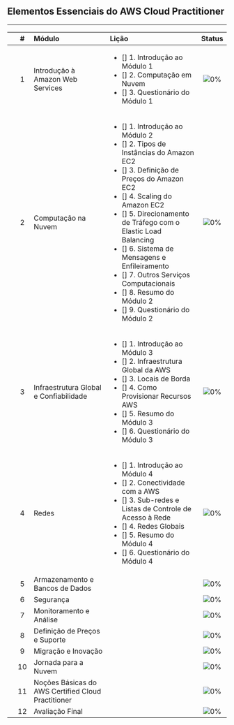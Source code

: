 ## Elementos Essenciais do AWS Cloud Practitioner

---

|   | # | Módulo | Lição | Status |
|:---:|:---:|:---|:---|:---:|
|  | 1 | Introdução à Amazon Web Services | <ul><li>[] 1. Introdução ao Módulo 1</li><li>[] 2. Computação em Nuvem</li><li>[] 3. Questionário do Módulo 1</li></ul> | ![0%](https://progress-bar.dev/0) |
|  | 2 | Computação na Nuvem | <ul><li>[] 1. Introdução ao Módulo 2</li><li>[] 2. Tipos de Instâncias do Amazon EC2</li><li>[] 3. Definição de Preços do Amazon EC2</li><li>[] 4. Scaling do Amazon EC2</li><li>[] 5. Direcionamento de Tráfego com o Elastic Load Balancing</li><li>[] 6. Sistema de Mensagens e Enfileiramento</li><li>[] 7. Outros Serviços Computacionais</li><li>[] 8. Resumo do Módulo 2</li><li>[] 9. Questionário do Módulo 2</li></ul> | ![0%](https://progress-bar.dev/0) |
|  | 3 | Infraestrutura Global e Confiabilidade | <ul><li>[] 1. Introdução ao Módulo 3</li><li>[] 2. Infraestrutura Global da AWS</li><li>[] 3. Locais de Borda</li><li>[] 4. Como Provisionar Recursos AWS</li><li>[] 5. Resumo do Módulo 3</li><li>[] 6. Questionário do Módulo 3</li></ul> | ![0%](https://progress-bar.dev/0) |
|  | 4 | Redes | <ul><li>[] 1. Introdução ao Módulo 4</li><li>[] 2. Conectividade com a AWS</li><li>[] 3. Sub-redes e Listas de Controle de Acesso à Rede</li><li>[] 4. Redes Globais</li><li>[] 5. Resumo do Módulo 4</li><li>[] 6. Questionário do Módulo 4</li></ul> | ![0%](https://progress-bar.dev/0) |
|  | 5 | Armazenamento e Bancos de Dados |  | ![0%](https://progress-bar.dev/0) |
|  | 6 | Segurança |  | ![0%](https://progress-bar.dev/0) |
|  | 7 | Monitoramento e Análise |  | ![0%](https://progress-bar.dev/0) |
|  | 8 | Definição de Preços e Suporte |  | ![0%](https://progress-bar.dev/0) |
|  | 9 | Migração e Inovação |  | ![0%](https://progress-bar.dev/0) |
|  | 10 | Jornada para a Nuvem |  | ![0%](https://progress-bar.dev/0) |
|  | 11 | Noções Básicas do AWS Certified Cloud Practitioner |  | ![0%](https://progress-bar.dev/0) |
|  | 12 | Avaliação Final |  | ![0%](https://progress-bar.dev/0) |